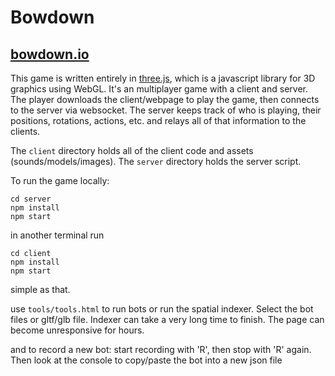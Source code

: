 # Bowdown

## [bowdown.io](https://bowdown.io)

This game is written entirely in [three.js](https://threejs.org/), which is a javascript library for 3D graphics using WebGL. It's an multiplayer game with a client and server. The player downloads the client/webpage to play the game, then connects to the server via websocket. The server keeps track of who is playing, their positions, rotations, actions, etc. and relays all of that information to the clients.

The `client` directory holds all of the client code and assets (sounds/models/images). The `server` directory holds the server script.

To run the game locally:

```
cd server
npm install
npm start
```
in another terminal run
```
cd client
npm install
npm start
```
simple as that.

use `tools/tools.html` to run bots or run the spatial indexer. Select the bot files or gltf/glb file. Indexer can take a very long time to finish. The page can become unresponsive for hours.

and to record a new bot: start recording with 'R', then stop with 'R' again. Then look at the console to copy/paste the bot into a new json file